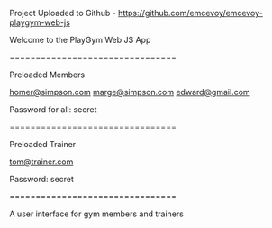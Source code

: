 Project Uploaded to Github - https://github.com/emcevoy/emcevoy-playgym-web-js


Welcome to the PlayGym Web JS App

================================

Preloaded Members

homer@simpson.com
marge@simpson.com
edward@gmail.com

Password for all: secret

================================

Preloaded Trainer

tom@trainer.com

Password: secret

================================

A user interface for gym members and trainers

